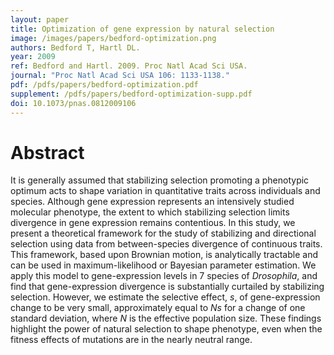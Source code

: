 ```yaml
---
layout: paper
title: Optimization of gene expression by natural selection
image: /images/papers/bedford-optimization.png
authors: Bedford T, Hartl DL.
year: 2009
ref: Bedford and Hartl. 2009. Proc Natl Acad Sci USA.
journal: "Proc Natl Acad Sci USA 106: 1133-1138."
pdf: /pdfs/papers/bedford-optimization.pdf
supplement: /pdfs/papers/bedford-optimization-supp.pdf
doi: 10.1073/pnas.0812009106 
---
```


# Abstract

It is generally assumed that stabilizing selection promoting a phenotypic optimum acts to shape variation in quantitative traits across individuals and species. Although gene expression represents an intensively studied molecular phenotype, the extent to which stabilizing selection limits divergence in gene expression remains contentious. In this study, we present a theoretical framework for the study of stabilizing and directional selection using data from between-species divergence of continuous traits. This framework, based upon Brownian motion, is analytically tractable and can be used in maximum-likelihood or Bayesian parameter estimation. We apply this model to gene-expression levels in 7 species of *Drosophila*, and find that gene-expression divergence is substantially curtailed by stabilizing selection. However, we estimate the selective effect, *s*, of gene-expression change to be very small, approximately equal to *Ns* for a change of one standard deviation, where *N* is the effective population size. These findings highlight the power of natural selection to shape phenotype, even when the fitness effects of mutations are in the nearly neutral range.